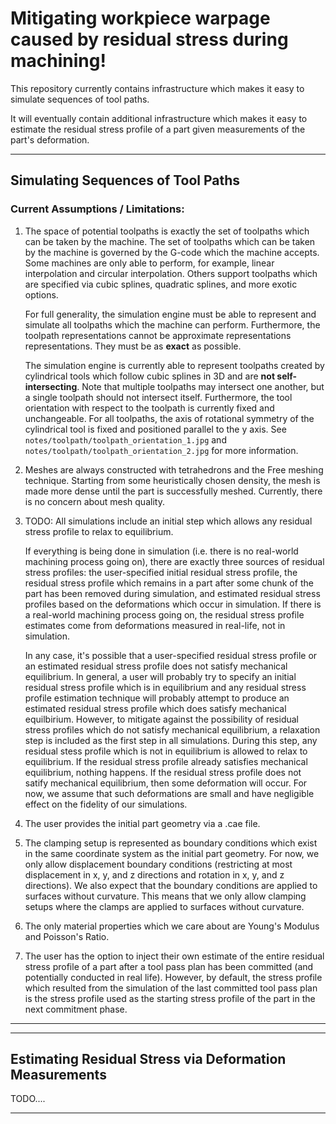 # Mitigating workpiece warpage caused by residual stress during machining!

This repository currently contains infrastructure which makes it easy to simulate
sequences of tool paths.

It will eventually contain additional infrastructure which makes it easy to estimate
the residual stress profile of a part given measurements of the part's deformation.

---

## Simulating Sequences of Tool Paths ##

### Current Assumptions / Limitations:

1. The space of potential toolpaths is exactly the set of toolpaths which can be 
   taken by the machine. The set of toolpaths which can be taken by the machine 
   is governed by the G-code which the machine accepts. Some machines are only 
   able to perform, for example, linear interpolation and circular interpolation. 
   Others support toolpaths which are specified via cubic splines, quadratic splines, 
   and more exotic options.

   For full generality, the simulation engine must be able to represent and 
   simulate all toolpaths which the machine can perform. Furthermore, the toolpath 
   representations cannot be approximate representations representations. They 
   must be as **exact** as possible. 

   The simulation engine is currently able to represent toolpaths created by 
   cylindrical tools which follow cubic splines in 3D and are **not self-intersecting**. 
   Note that multiple toolpaths may intersect one another, but a single toolpath 
   should not intersect itself. Furthermore, the tool orientation with respect 
   to the toolpath is currently fixed and unchangeable. For all toolpaths, the 
   axis of rotational symmetry of the cylindrical tool is fixed and positioned 
   parallel to the y axis. See `notes/toolpath/toolpath_orientation_1.jpg` and 
   `notes/toolpath/toolpath_orientation_2.jpg` for more information.
   
2. Meshes are always constructed with tetrahedrons and the Free meshing technique. 
   Starting from some heuristically chosen density, the mesh is made more dense 
   until the part is successfully meshed. Currently, there is no concern about 
   mesh quality. 

3. TODO: 
   All simulations include an initial step which allows any residual stress 
   profile to relax to equilibrium. 

   If everything is being done in simulation (i.e. there is no real-world machining 
   process going on), there are exactly three sources of residual stress profiles: 
   the user-specified initial residual stress profile, the residual stress profile 
   which remains in a part after some chunk of the part has been removed during 
   simulation, and estimated residual stress profiles based on the deformations 
   which occur in simulation. If there is a real-world machining process going on, 
   the residual stress profile estimates come from deformations measured in 
   real-life, not in simulation. 
   
   In any case, it's possible that a user-specified residual stress profile or 
   an estimated residual stress profile does not satisfy mechanical equilibrium. 
   In general, a user will probably try to specify an initial residual stress 
   profile which is in equilibrium and any residual stress profile estimation 
   technique will probably attempt to produce an estimated residual stress profile 
   which does satisfy mechanical equilbirium. However, to mitigate against the 
   possibility of residual stress profiles which do not satisfy mechanical equilibrium, 
   a relaxation step is included as the first step in all simulations. During 
   this step, any residual stess profile which is not in equilibrium is allowed 
   to relax to equilibrium. If the residual stress profile already satisfies 
   mechanical equilibrium, nothing happens. If the residual stress profile does 
   not satify mechanical equilibrium, then some deformation will occur. For now, 
   we assume that such deformations are small and have negligible effect on the 
   fidelity of our simulations.
   
4. The user provides the initial part geometry via a .cae file. 

5. The clamping setup is represented as boundary conditions which exist in the 
   same coordinate system as the initial part geometry. For now, we only allow 
   displacement boundary conditions (restricting at most displacement in x, y, 
   and z directions and rotation in x, y, and z directions). We also expect that 
   the boundary conditions are applied to surfaces without curvature. This means 
   that we only allow clamping setups where the clamps are applied to surfaces 
   without curvature.

6. The only material properties which we care about are Young's Modulus and 
   Poisson's Ratio.

7. The user has the option to inject their own estimate of the entire residual 
   stress profile of a part after a tool pass plan has been committed (and potentially 
   conducted in real life). However, by default, the stress profile which resulted 
   from the simulation of the last committed tool pass plan is the stress profile 
   used as the starting stress profile of the part in the next commitment phase. 
---


---
## Estimating Residual Stress via Deformation Measurements

TODO....

---

